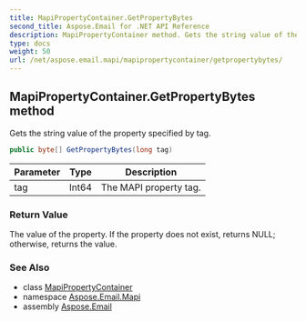 ```yaml
---
title: MapiPropertyContainer.GetPropertyBytes
second_title: Aspose.Email for .NET API Reference
description: MapiPropertyContainer method. Gets the string value of the property specified by tag
type: docs
weight: 50
url: /net/aspose.email.mapi/mapipropertycontainer/getpropertybytes/
---
```

## MapiPropertyContainer.GetPropertyBytes method

Gets the string value of the property specified by tag.

```csharp
public byte[] GetPropertyBytes(long tag)
```

| Parameter | Type | Description |
| --- | --- | --- |
| tag | Int64 | The MAPI property tag. |

### Return Value

The value of the property. If the property does not exist, returns NULL; otherwise, returns the value.

### See Also

* class [MapiPropertyContainer](../)
* namespace [Aspose.Email.Mapi](../../mapipropertycontainer/)
* assembly [Aspose.Email](../../../)


